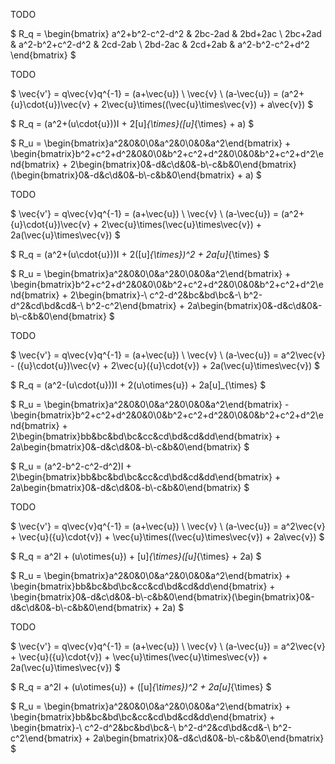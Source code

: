 TODO

$ R_q = \begin{bmatrix} a^2+b^2-c^2-d^2 & 2bc-2ad & 2bd+2ac \\ 2bc+2ad & a^2-b^2+c^2-d^2 & 2cd-2ab \\ 2bd-2ac & 2cd+2ab & a^2-b^2-c^2+d^2 \end{bmatrix} $

TODO

$ \vec{v'} = q\vec{v}q^{-1} = (a+\vec{u}) \ \vec{v} \ (a-\vec{u}) = (a^2+{u}\cdot{u})\vec{v} + 2\vec{u}\times((\vec{u}\times\vec{v}) + a\vec{v}) $

$ R_q = (a^2+(u\cdot{u}))I + 2[u]_{\times}([u]_{\times} + a) $

$ R_u = \begin{bmatrix}a^2&0&0\\0&a^2&0\\0&0&a^2\end{bmatrix} + \begin{bmatrix}b^2+c^2+d^2&0&0\\0&b^2+c^2+d^2&0\\0&0&b^2+c^2+d^2\end{bmatrix} + 2\begin{bmatrix}0&-d&c\\d&0&-b\\-c&b&0\end{bmatrix}(\begin{bmatrix}0&-d&c\\d&0&-b\\-c&b&0\end{bmatrix} + a) $

TODO

$ \vec{v'} = q\vec{v}q^{-1} = (a+\vec{u}) \ \vec{v} \ (a-\vec{u}) = (a^2+{u}\cdot{u})\vec{v} + 2\vec{u}\times(\vec{u}\times\vec{v}) + 2a(\vec{u}\times\vec{v}) $

$ R_q = (a^2+(u\cdot{u}))I + 2([u]_{\times})^2 + 2a[u]_{\times} $

$ R_u = \begin{bmatrix}a^2&0&0\\0&a^2&0\\0&0&a^2\end{bmatrix} + \begin{bmatrix}b^2+c^2+d^2&0&0\\0&b^2+c^2+d^2&0\\0&0&b^2+c^2+d^2\end{bmatrix} + 2\begin{bmatrix}-\ c^2-d^2&bc&bd\\bc&-\ b^2-d^2&cd\\bd&cd&-\ b^2-c^2\end{bmatrix} + 2a\begin{bmatrix}0&-d&c\\d&0&-b\\-c&b&0\end{bmatrix} $

TODO

$ \vec{v'} = q\vec{v}q^{-1} = (a+\vec{u}) \ \vec{v} \ (a-\vec{u}) = a^2\vec{v} - ({u}\cdot{u})\vec{v} + 2\vec{u}({u}\cdot{v}) + 2a(\vec{u}\times\vec{v}) $

$ R_q = (a^2-(u\cdot{u}))I + 2(u\otimes{u}) + 2a[u]_{\times} $

$ R_u = \begin{bmatrix}a^2&0&0\\0&a^2&0\\0&0&a^2\end{bmatrix} - \begin{bmatrix}b^2+c^2+d^2&0&0\\0&b^2+c^2+d^2&0\\0&0&b^2+c^2+d^2\end{bmatrix} + 2\begin{bmatrix}bb&bc&bd\\bc&cc&cd\\bd&cd&dd\end{bmatrix} + 2a\begin{bmatrix}0&-d&c\\d&0&-b\\-c&b&0\end{bmatrix} $

$ R_u = (a^2-b^2-c^2-d^2)I + 2\begin{bmatrix}bb&bc&bd\\bc&cc&cd\\bd&cd&dd\end{bmatrix} + 2a\begin{bmatrix}0&-d&c\\d&0&-b\\-c&b&0\end{bmatrix} $

TODO

$ \vec{v'} = q\vec{v}q^{-1} = (a+\vec{u}) \ \vec{v} \ (a-\vec{u}) = a^2\vec{v} + \vec{u}({u}\cdot{v}) + \vec{u}\times((\vec{u}\times\vec{v}) + 2a\vec{v}) $

$ R_q = a^2I + (u\otimes{u}) + [u]_{\times}([u]_{\times} + 2a) $

$ R_u = \begin{bmatrix}a^2&0&0\\0&a^2&0\\0&0&a^2\end{bmatrix} + \begin{bmatrix}bb&bc&bd\\bc&cc&cd\\bd&cd&dd\end{bmatrix} + \begin{bmatrix}0&-d&c\\d&0&-b\\-c&b&0\end{bmatrix}(\begin{bmatrix}0&-d&c\\d&0&-b\\-c&b&0\end{bmatrix} + 2a) $

TODO

$ \vec{v'} = q\vec{v}q^{-1} = (a+\vec{u}) \ \vec{v} \ (a-\vec{u}) = a^2\vec{v} + \vec{u}({u}\cdot{v}) + \vec{u}\times(\vec{u}\times\vec{v}) + 2a(\vec{u}\times\vec{v}) $

$ R_q = a^2I + (u\otimes{u}) + ([u]_{\times})^2 + 2a[u]_{\times} $

$ R_u = \begin{bmatrix}a^2&0&0\\0&a^2&0\\0&0&a^2\end{bmatrix} + \begin{bmatrix}bb&bc&bd\\bc&cc&cd\\bd&cd&dd\end{bmatrix} + \begin{bmatrix}-\ c^2-d^2&bc&bd\\bc&-\ b^2-d^2&cd\\bd&cd&-\ b^2-c^2\end{bmatrix} + 2a\begin{bmatrix}0&-d&c\\d&0&-b\\-c&b&0\end{bmatrix} $

